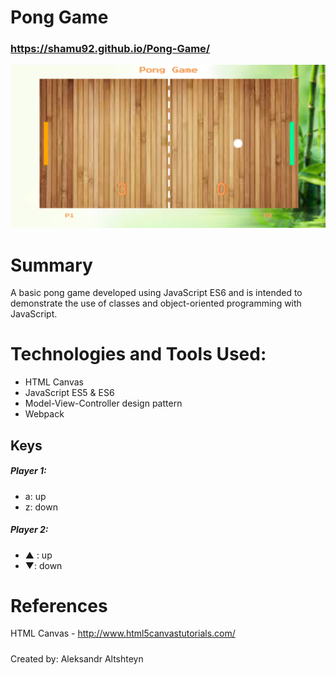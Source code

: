# Pong Game

### https://shamu92.github.io/Pong-Game/

![Screen shot of pong game](https://github.com/shamu92/Pong-Game/blob/master/pong_ss.png "pong game screen shot")

# Summary
A basic pong game developed using JavaScript ES6 and is intended to demonstrate the use of classes and object-oriented programming with JavaScript.


# Technologies and Tools Used:
* HTML Canvas
* JavaScript ES5 & ES6
* Model-View-Controller design pattern
* Webpack

## Keys

##### Player 1:
* a: up
* z: down


##### Player 2:
* ▲ : up
* ▼: down

# References
HTML Canvas - http://www.html5canvastutorials.com/

#####
Created by: Aleksandr Altshteyn
